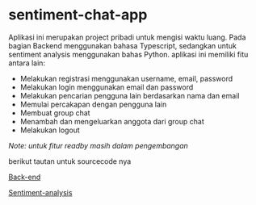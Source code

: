 # sentiment-chat-app

Aplikasi ini merupakan project pribadi untuk mengisi waktu luang. Pada bagian Backend menggunakan bahasa Typescript, sedangkan untuk sentiment analysis menggunakan bahas Python. aplikasi ini memiliki fitu antara lain:

- Melakukan registrasi menggunakan username, email, password
- Melakukan login menggunakan email dan password
- Melakukan pencarian pengguna lain berdasarkan nama dan email
- Memulai percakapan dengan pengguna lain
- Membuat group chat
- Menambah dan mengeluarkan anggota dari group chat
- Melakukan logout

_Note: untuk fitur readby masih dalam pengembangan_

berikut tautan untuk sourcecode nya

[Back-end](https://github.com/midoon/prototype_XB01_BE)

[Sentiment-analysis](https://github.com/midoon/prototype_XB01_ML)
